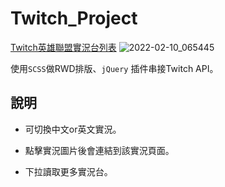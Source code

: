 # Twitch_Project

[Twitch英雄聯盟實況台列表](https://gbf555136.github.io/Twitch_Project/)
![2022-02-10_065445](https://user-images.githubusercontent.com/92734689/153304800-341092a7-c035-4814-b4e5-f487538abd47.png)

使用`SCSS`做RWD排版、`jQuery` 插件串接Twitch API。

## 說明

- 可切換中文or英文實況。

- 點擊實況圖片後會連結到該實況頁面。

- 下拉讀取更多實況台。


